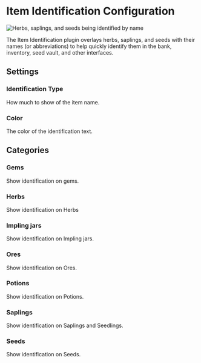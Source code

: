 # Item Identification Configuration

![Herbs, saplings, and seeds being identified by name](https://user-images.githubusercontent.com/2979691/55672910-a2233380-5898-11e9-8a4b-74f6cf7b4605.png)

The Item Identification plugin overlays herbs, saplings, and seeds with their names (or abbreviations) to help quickly identify them in the bank, inventory, seed vault, and other interfaces.

## Settings

### Identification Type

How much to show of the item name.

### Color

The color of the identification text.

## Categories

### Gems

Show identification on gems.

### Herbs

Show identification on Herbs

### Impling jars

Show identification on Impling jars.

### Ores

Show identification on Ores.

### Potions

Show identification on Potions.

### Saplings

Show identification on Saplings and Seedlings.

### Seeds

Show identification on Seeds.